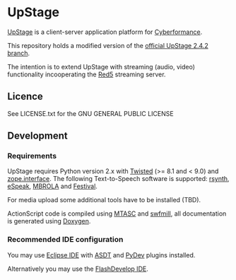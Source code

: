 UpStage
=======

<a href="http://upstage.org.nz/">UpStage</a> is a client-server application platform for <a href="http://en.wikipedia.org/wiki/Cyberformance">Cyberformance</a>.

This repository holds a modified version of the <a href="http://sourceforge.net/apps/trac/upstage/browser/branches/2.4.2">official UpStage 2.4.2 branch</a>.

The intention is to extend UpStage with streaming (audio, video) functionality incooperating the <a href="http://www.red5.org/">Red5</a> streaming server.

## Licence

See LICENSE.txt for the GNU GENERAL PUBLIC LICENSE

## Development

### Requirements

UpStage requires Python version 2.x with <a href="http://twistedmatrix.com">Twisted</a> (&gt;= 8.1 and &lt; 9.0) and <a href="http://pypi.python.org/pypi/zope.interface">zope.interface</a>. The following Text-to-Speech software is supported: <a href="http://sourceforge.net/projects/rsynth/">rsynth</a>, <a href="http://espeak.sourceforge.net/">eSpeak</a>, <a href="http://tcts.fpms.ac.be/synthesis/mbrola.html">MBROLA</a> and <a href="http://www.cstr.ed.ac.uk/projects/festival/">Festival</a>.  

For media upload some additional tools have to be installed (TBD).

ActionScript code is compiled using <a href="http://www.mtasc.org/">MTASC</a> and <a href="http://swfmill.org/">swfmill</a>, all documentation is generated using <a href="http://www.doxygen.org/">Doxygen</a>.

### Recommended IDE configuration

You may use <a href="http://www.eclipse.org/">Eclipse IDE</a> with <a href="http://sourceforge.net/projects/aseclipseplugin/">ASDT</a> and <a href="http://pydev.org/">PyDev</a> plugins installed.

Alternatively you may use the <a href="http://www.flashdevelop.org/">FlashDevelop IDE</a>.

